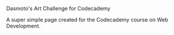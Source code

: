 Dasmoto's Art Challenge for Codecademy

A super simple page created for the Codecademy course on Web Development.
